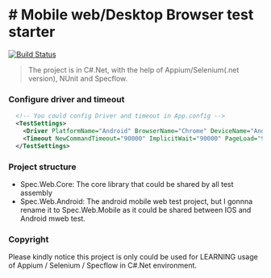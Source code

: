 # # Mobile web/Desktop Browser test starter

[![Build Status](https://travis-ci.org/xuanzhaopeng/appium-dotnet-specflow-mweb-example.svg?branch=master)](https://travis-ci.org/xuanzhaopeng/appium-dotnet-specflow-mweb-example)

> The project is in C#.Net, with the help of Appium/Selenium(.net version), NUnit and Specflow.  

### Configure driver and timeout
```xml
  <!-- You could config Driver and timeout in App.config -->
  <TestSettings>
    <Driver PlatformName="Android" BrowserName="Chrome" DeviceName="Android Emulator" ServerUrl="http://localhost:4723/wd/hub"></Driver>
    <Timeout NewCommandTimeout="90000" ImplicitWait="90000" PageLoad="90000"></Timeout>
  </TestSettings>
```
### Project structure
* Spec.Web.Core: The core library that could be shared by all test assembly
* Spec.Web.Android: The android mobile web test project, but I gonnna rename it to Spec.Web.Mobile as it could be shared between IOS and Android mweb test.

### Copyright
Please kindly notice this project is only could be used for LEARNING usage of Appium / Selenium / Specflow in C#.Net environment.
